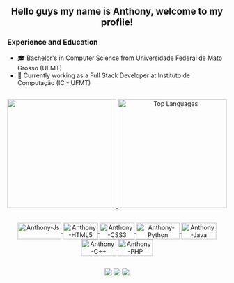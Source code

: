 ## <div align = "center"> Hello guys my name is Anthony, welcome to my profile! </div> 

### Experience and Education
- 🎓 Bachelor's in Computer Science from Universidade Federal de Mato Grosso (UFMT)
- 💼 Currently working as a Full Stack Developer at Instituto de Computação (IC - UFMT)

##
  
<div align="center">
  <a href="https://github.com/pereira3R">
<p align="center">
  <img src="https://github-readme-stats.vercel.app/api?username=pereira3R&show_icons=true&theme=radical&count_private=true" height="250em">
  <img src="https://github-readme-stats.vercel.app/api/top-langs/?username=pereira3R&theme=radical" height="250em" alt="Top Languages"/>
</p>

</div>
<div style="display: inline_block" align= "center"><br>
  <img align="center" alt="Anthony-Js" height="38" width="100" src="https://img.shields.io/badge/JavaScript-F7DF1E?style=for-the-badge&logo=javascript&logoColor=black">
  <img align="center" alt="Anthony-HTML5" height="38" width="80" src="https://img.shields.io/badge/HTML5-E34F26?style=for-the-badge&logo=html5&logoColor=white">
  <img align="center" alt="Anthony-CSS3" height="38" width="80" src="https://img.shields.io/badge/CSS3-1572B6?style=for-the-badge&logo=css3&logoColor=white">
  <img align="center" alt="Anthony-Python" height="38" width="100" src="https://img.shields.io/badge/Python-14354C?style=for-the-badge&logo=python&logoColor=white">
  <img align="center" alt="Anthony-Java" height="38" width="80" src="https://img.shields.io/badge/Java-ED8B00?style=for-the-badge&logo=java&logoColor=white">
  <img align="center" alt="Anthony-C++" height="38" width="80" src="https://img.shields.io/badge/-C%2B%2B-%2300599C.svg?style=for-the-badge&logo=c%2B%2B&logoColor=white"> 
  <img align="center" alt="Anthony-PHP" height="38" width="80" src="https://img.shields.io/badge/-PHP-%23777BB4.svg?style=for-the-badge&logo=php&logoColor=white">
</div>
  
  ##
 
<div align="center"> 
   <a href="https://instagram.com/anthony.devmidia" target="_blank"><img src="https://img.shields.io/badge/-Instagram-%23E4405F?style=for-the-badge&logo=instagram&logoColor=white" target="_blank"></a>
   <a href="mailto:anthony_rodriguespereira@outlook.com" target="_blank"><img src="https://img.shields.io/badge/-Outlook-%23333?style=for-the-badge&logo=microsoftoutlook&logoColor=white"></a>
   <a href="https://www.linkedin.com/in/anthony-ricardo-rodrigues-rezende-486917227/" target="_blank"><img src="https://img.shields.io/badge/-LinkedIn-%230077B5?style=for-the-badge&logo=linkedin&logoColor=white" target="_blank"></a> 
	
</div>

